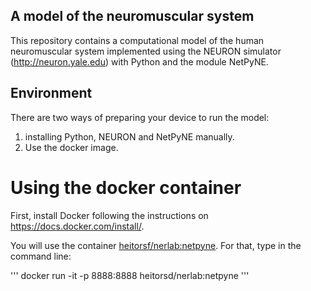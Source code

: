 ## A model of the neuromuscular system

This repository contains a computational model of the human neuromuscular system implemented using the NEURON simulator (http://neuron.yale.edu) with Python and the module NetPyNE.

## Environment

There are two ways of preparing your device to run the model:
1. installing Python, NEURON and NetPyNE manually.
2. Use the docker image.

# Using the docker container

First, install Docker following the instructions on https://docs.docker.com/install/.

You will use the container [heitorsf/nerlab:netpyne](https://hub.docker.com/r/heitorsf/nerlab). For that, type in the command line:

'''
docker run -it -p 8888:8888 heitorsd/nerlab:netpyne
'''

